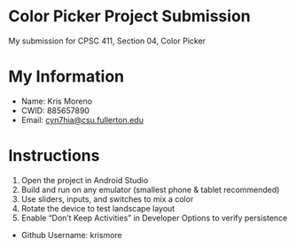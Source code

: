 # Color Picker Project Submission

My submission for CPSC 411, Section 04, Color Picker

# My Information

* Name: Kris Moreno
* CWID: 885657890
* Email: cyn7hia@csu.fullerton.edu

# Instructions

1. Open the project in Android Studio
2. Build and run on any emulator (smallest phone & tablet recommended)
3. Use sliders, inputs, and switches to mix a color
4. Rotate the device to test landscape layout
5. Enable “Don’t Keep Activities” in Developer Options to verify persistence

- Github Username: krismore
